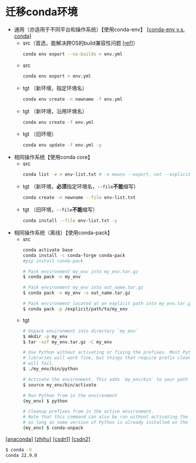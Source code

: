 # 迁移conda环境

+ 通用（亦适用于不同平台和操作系统）【使用conda-env】 [[conda-env v.s. conda]](https://github.com/conda/conda/issues/5253)
  + src（首选，能解决跨OS的build兼容性问题 [[ref]](https://github.com/conda/conda/issues/9399)）
    ```bash
    conda env export --no-builds > env.yml
    ``` 
  + src
    ```bash
    conda env export > env.yml
    ```
  + tgt （新环境，指定环境名）
    ```bash
    conda env create -n newname -f env.yml
    ```
  + tgt （新环境，沿用环境名）
    ```bash
    conda env create -f env.yml
    ```
  + tgt （旧环境）
    ```bash
    conda env update -f env.yml -y
    ```
+ 相同操作系统【使用conda core】
  + src
    ```bash
    conda list -e > env-list.txt # -e means --export, not --explicit
    ```
  + tgt （新环境，**必须**指定环境名，`--file`**不能**缩写）
    ```bash
    conda create -n newname --file env-list.txt
    ```
  + tgt （旧环境，`--file`**不能**缩写）
    ```bash
    conda install --file env-list.txt -y
    ```
+ 相同操作系统（离线）【使用conda-pack】
  + src
    ```bash
    conda activate base
    conda install -c conda-forge conda-pack
    #pip install conda-pack
    ```
    ```bash
    # Pack environment my_env into my_env.tar.gz
    $ conda pack -n my_env
    
    # Pack environment my_env into out_name.tar.gz
    $ conda pack -n my_env -o out_name.tar.gz
    
    # Pack environment located at an explicit path into my_env.tar.gz
    $ conda pack -p /explicit/path/to/my_env
    ```
  + tgt
    ```bash
    # Unpack environment into directory `my_env`
    $ mkdir -p my_env
    $ tar -xzf my_env.tar.gz -C my_env
    
    # Use Python without activating or fixing the prefixes. Most Python
    # libraries will work fine, but things that require prefix cleanups
    # will fail.
    $ ./my_env/bin/python
    
    # Activate the environment. This adds `my_env/bin` to your path
    $ source my_env/bin/activate
    
    # Run Python from in the environment
    (my_env) $ python
    
    # Cleanup prefixes from in the active environment.
    # Note that this command can also be run without activating the environment
    # as long as some version of Python is already installed on the machine.
    (my_env) $ conda-unpack
    ```

[[anaconda]](https://www.anaconda.com/blog/moving-conda-environments) 
[[zhihu]](https://zhuanlan.zhihu.com/p/87344422) 
[[csdn1]](https://blog.csdn.net/weixin_43913261/article/details/124687789) 
[[csdn2]](https://blog.csdn.net/IT_Novice_/article/details/125616956) 
```bash
$ conda -V
conda 22.9.0
```
